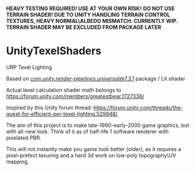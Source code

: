 **HEAVY TESTING REQUIRED! USE AT YOUR OWN RISK!**
**DO NOT USE TERRAIN SHADER! DUE TO UNITY HANDLING TERRAIN CONTROL TEXTURES, HEAVY NORMAL\ALBEDO MISMATCH. CURRENTLY WIP. TERRAIN SHADER MAY BE EXCLUDED FROM PACKAGE LATER**


# UnityTexelShaders
URP Texel Lighting

Based on *com.unity.render-pipelines.universal@7.3.1* package / Lit shader

Actual texel calculation shader math belongs to https://forum.unity.com/members/greatestbear.1727336/

Inspired by this Unity forum thread: https://forum.unity.com/threads/the-quest-for-efficient-per-texel-lighting.529948/

The aim of this project is to make late-1990-early-2000 game graphics, but with all-new look. Think of it as of half-life 1 software renderer with pixelated PBR.

This will not instantly make you game look better (older), as it requires a pixel-prefect texuring and a hard 3d work on low-poly topography\UV mapping.
